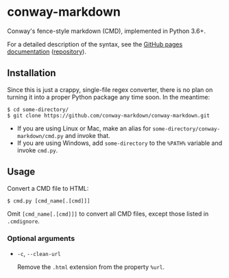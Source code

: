 # conway-markdown

Conway's fence-style markdown (CMD), implemented in Python 3.6+.

For a detailed description of the syntax,
see the [GitHub pages documentation][cmd-docs] ([repository][cmd-docs-repo]).

## Installation

Since this is just a crappy, single-file regex converter,
there is no plan on turning it into a proper Python package any time soon.
In the meantime:

````
$ cd some-directory/
$ git clone https://github.com/conway-markdown/conway-markdown.git
````

* If you are using Linux or Mac,
  make an alias for `some-directory/conway-markdown/cmd.py` and invoke that.
* If you are using Windows,
  add `some-directory` to the `%PATH%` variable and invoke `cmd.py`.

## Usage

Convert a CMD file to HTML:

````
$ cmd.py [cmd_name[.[cmd]]]
````

Omit `[cmd_name[.[cmd]]]` to convert all CMD files,
except those listed in `.cmdignore`.

### Optional arguments

* `-c`, `--clean-url`
  
  Remove the `.html` extension from the property `%url`.

[cmd-docs]: https://conway-markdown.github.io/
[cmd-docs-repo]: https://github.com/conway-markdown/conway-markdown.github.io
